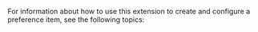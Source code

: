 <Token xmlns:xlink="http://www.w3.org/1999/xlink">For information about how to use this extension to create and configure a preference item, see the following topics:</Token>